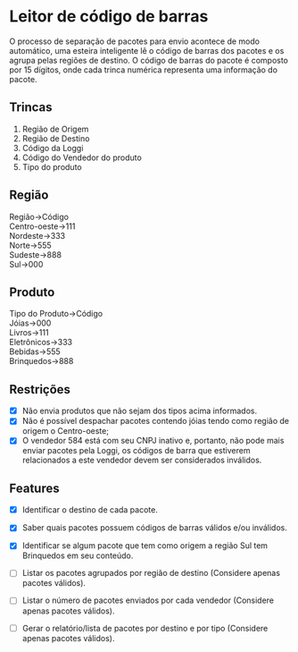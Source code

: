 # Leitor de código de barras

<p>
O processo de separação de pacotes para envio acontece de
modo automático, uma esteira inteligente lê o código de barras dos pacotes e os agrupa pelas regiões de destino. O código de barras do pacote é composto por 15 dígitos, onde cada trinca numérica representa uma informação do pacote.
</p>

## Trincas

1. Região de Origem
2. Região de Destino
3. Código da Loggi
4. Código do Vendedor do produto
5. Tipo do produto

## Região

Região->Código<br>
Centro-oeste->111<br>
Nordeste->333<br>
Norte->555<br>
Sudeste->888<br>
Sul->000<br>

## Produto

Tipo do Produto->Código<br>
Jóias->000<br>
Livros->111<br>
Eletrônicos->333<br>
Bebidas->555<br>
Brinquedos->888<br>

## Restrições

- [x] Não envia produtos que não sejam dos tipos acima informados.
- [x] Não é possível despachar pacotes contendo jóias tendo como região de origem o Centro-oeste;
- [x] O vendedor 584 está com seu CNPJ inativo e, portanto, não pode mais enviar pacotes pela Loggi, os códigos de barra que estiverem relacionados a este vendedor devem ser considerados inválidos.

## Features

- [x] Identificar o destino de cada pacote.
- [x] Saber quais pacotes possuem códigos de barras válidos e/ou inválidos.
- [x] Identificar se algum pacote que tem como origem a região Sul tem Brinquedos em seu conteúdo.
- [ ] Listar os pacotes agrupados por região de destino (Considere apenas pacotes válidos).
- [ ] Listar o número de pacotes enviados por cada vendedor (Considere apenas pacotes válidos).
- [ ] Gerar o relatório/lista de pacotes por destino e por tipo (Considere apenas pacotes válidos).

